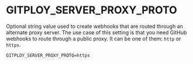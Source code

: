 # GITPLOY_SERVER_PROXY_PROTO

Optional string value used to create webhooks that are routed through an alternate proxy server. The use case of this setting is that you need GitHub webhooks to route through a public proxy. It can be one of them: `http` or `https`.

```
GITPLOY_SERVER_PROXY_PROTO=https
```
